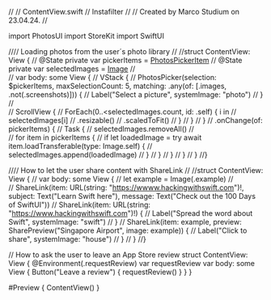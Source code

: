 //
//  ContentView.swift
//  Instafilter
//
//  Created by Marco Studium on 23.04.24.
//

import PhotosUI
import StoreKit
import SwiftUI

//// Loading photos from the user´s photo library
//
//struct ContentView: View {
//    @State private var pickerItems = [PhotosPickerItem]()
//    @State private var selectedImages = [Image]()
//    
//    var body: some View {
//        VStack {
//            PhotosPicker(selection: $pickerItems, maxSelectionCount: 5, matching: .any(of: [.images, .not(.screenshots)])) {
//                Label("Select a picture", systemImage: "photo")
//            }
//            
//            ScrollView {
//                ForEach(0..<selectedImages.count, id: \.self) { i in
//                    selectedImages[i]
//                        .resizable()
//                        .scaledToFit()
//                }
//            }
//        }
//        .onChange(of: pickerItems) {
//            Task {
//                selectedImages.removeAll()
//                
//                for item in pickerItems {
//                    if let loadedImage = try await item.loadTransferable(type: Image.self) {
//                        selectedImages.append(loadedImage)
//                    }
//                }
//            }
//        }
//    }
//}

//// How to let the user share content with ShareLink
//
//struct ContentView: View {
//    var body: some View {
//        let example = Image(.example)
//        
//        ShareLink(item: URL(string: "https://wwww.hackingwithswift.com")!, subject: Text("Learn Swift here"), message: Text("Check out the 100 Days of SwiftUI"))
//        ShareLink(item: URL(string: "https://www.hackingwithswift.com")!) {
//            Label("Spread the word about Swift", systemImage: "swift")
//        }
//        ShareLink(item: example, preview: SharePreview("Singapore Airport", image: example)) {
//            Label("Click to share", systemImage: "house")
//        }
//    }
//}

// How to ask the user to leave an App Store review
struct ContentView: View {
    @Environment(\.requestReview) var requestReview
    var body: some View {
        Button("Leave a review") {
            requestReview()
        }
    }
}

#Preview {
    ContentView()
}
